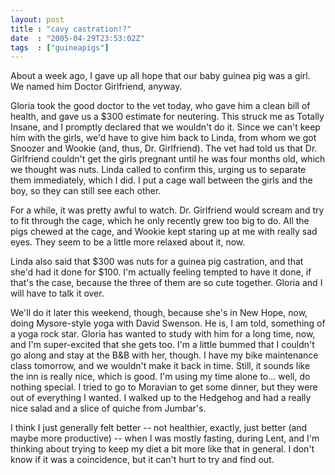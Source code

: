 ```yaml
---
layout: post
title : "cavy castration!?"
date  : "2005-04-29T23:53:02Z"
tags  : ["guineapigs"]
---
```

About a week ago, I gave up all hope that our baby guinea pig was a girl.  We named him Doctor Girlfriend, anyway.

Gloria took the good doctor to the vet today, who gave him a clean bill of health, and gave us a $300 estimate for neutering.  This struck me as Totally Insane, and I promptly declared that we wouldn't do it.  Since we can't keep him with the girls, we'd have to give him back to Linda, from whom we got Snoozer and Wookie (and, thus, Dr. Girlfriend).  The vet had told us that Dr. Girlfriend couldn't get the girls pregnant until he was four months old, which we thought was nuts.  Linda called to confirm this, urging us to separate them immediately, which I did.  I put a cage wall between the girls and the boy, so they can still see each other.

For a while, it was pretty awful to watch.  Dr. Girlfriend would scream and try to fit through the cage, which he only recently grew too big to do.  All the pigs chewed at the cage, and Wookie kept staring up at me with really sad eyes. They seem to be a little more relaxed about it, now.

Linda also said that $300 was nuts for a guinea pig castration, and that she'd had it done for $100.  I'm actually feeling tempted to have it done, if that's the case, because the three of them are so cute together.  Gloria and I will have to talk it over.

We'll do it later this weekend, though, because she's in New Hope, now, doing Mysore-style yoga with David Swenson.  He is, I am told, something of a yoga rock star.  Gloria has wanted to study with him for a long time, now, and I'm super-excited that she gets too.  I'm a little bummed that I couldn't go along and stay at the B&B with her, though.  I have my bike maintenance class tomorrow, and we wouldn't make it back in time.  Still, it sounds like the inn is really nice, which is good.  I'm using my time alone to... well, do nothing special.  I tried to go to Moravian to get some dinner, but they were out of everything I wanted.  I walked up to the Hedgehog and had a really nice salad and a slice of quiche from Jumbar's.

I think I just generally felt better -- not healthier, exactly, just better (and maybe more productive) -- when I was mostly fasting, during Lent, and I'm thinking about trying to keep my diet a bit more like that in general.  I don't know if it was a coincidence, but it can't hurt to try and find out. 

